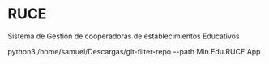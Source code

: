 # RUCE
Sistema de Gestión de cooperadoras de establecimientos Educativos

python3 /home/samuel/Descargas/git-filter-repo --path Min.Edu.RUCE.App

